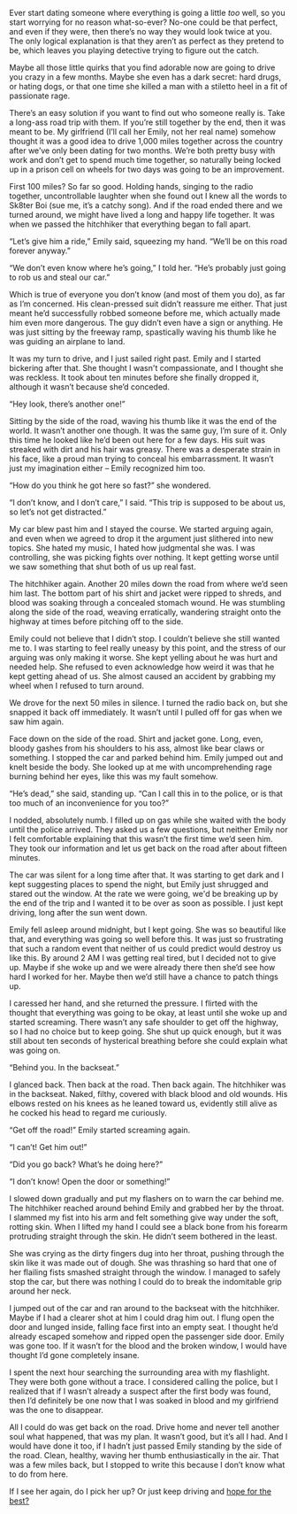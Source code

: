 Ever start dating someone where everything is going a little *too* well, so you start worrying for no reason what-so-ever? No-one could be that perfect, and even if they were, then there’s no way they would look twice at you. The only logical explanation is that they aren’t as perfect as they pretend to be, which leaves you playing detective trying to figure out the catch. 

Maybe all those little quirks that you find adorable now are going to drive you crazy in a few months. Maybe she even has a dark secret: hard drugs, or hating dogs, or that one time she killed a man with a stiletto heel in a fit of passionate rage.  

There’s an easy solution if you want to find out who someone really is. Take a long-ass road trip with them. If you’re still together by the end, then it was meant to be. My girlfriend (I’ll call her Emily, not her real name) somehow thought it was a good idea to drive 1,000 miles together across the country after we’ve only been dating for two months. We’re both pretty busy with work and don’t get to spend much time together, so naturally being locked up in a prison cell on wheels for two days was going to be an improvement. 

First 100 miles? So far so good. Holding hands, singing to the radio together, uncontrollable laughter when she found out I knew all the words to Sk8ter Boi (sue me, it’s a catchy song). And if the road ended there and we turned around, we might have lived a long and happy life together. It was when we passed the hitchhiker that everything began to fall apart. 

“Let’s give him a ride,” Emily said, squeezing my hand. “We’ll be on this road forever anyway.” 

“We don’t even know where he’s going,” I told her. “He’s probably just going to rob us and steal our car.” 

Which is true of everyone you don’t know (and most of them you do), as far as I’m concerned. His clean-pressed suit didn’t reassure me either. That just meant he’d successfully robbed someone before me, which actually made him even more dangerous. The guy didn’t even have a sign or anything. He was just sitting by the freeway ramp, spastically waving his thumb like he was guiding an airplane to land.  

It was my turn to drive, and I just sailed right past. Emily and I started bickering after that. She thought I wasn't compassionate, and I thought she was reckless. It took about ten minutes before she finally dropped it, although it wasn’t because she’d conceded. 

“Hey look, there’s another one!” 

Sitting by the side of the road, waving his thumb like it was the end of the world. It wasn’t another one though. It was the same guy, I’m sure of it. Only this time he looked like he’d been out here for a few days. His suit was streaked with dirt and his hair was greasy. There was a desperate strain in his face, like a proud man trying to conceal his embarrassment. It wasn’t just my imagination either – Emily recognized him too. 

“How do you think he got here so fast?” she wondered. 

“I don’t know, and I don’t care,” I said. “This trip is supposed to be about us, so let’s not get distracted.” 

My car blew past him and I stayed the course. We started arguing again, and even when we agreed to drop it the argument just slithered into new topics. She hated my music, I hated how judgmental she was.  I was controlling, she was picking fights over nothing. It kept getting worse until we saw something that shut both of us up real fast. 

The hitchhiker again. Another 20 miles down the road from where we’d seen him last. The bottom part of his shirt and jacket were ripped to shreds, and blood was soaking through a concealed stomach wound. He was stumbling along the side of the road, weaving erratically, wandering straight onto the highway at times before pitching off to the side. 

Emily could not believe that I didn’t stop. I couldn’t believe she still wanted me to. I was starting to feel really uneasy by this point, and the stress of our arguing was only making it worse. She kept yelling about he was hurt and needed help. She refused to even acknowledge how weird it was that he kept getting ahead of us. She almost caused an accident by grabbing my wheel when I refused to turn around. 

We drove for the next 50 miles in silence. I turned the radio back on, but she snapped it back off immediately. It wasn’t until I pulled off for gas when we saw him again. 

Face down on the side of the road. Shirt and jacket gone. Long, even, bloody gashes from his shoulders to his ass, almost like bear claws or something. I stopped the car and parked behind him. Emily jumped out and knelt beside the body. She looked up at me with uncomprehending rage burning behind her eyes, like this was my fault somehow. 

“He’s dead,” she said, standing up. “Can I call this in to the police, or is that too much of an inconvenience for you too?” 

I nodded, absolutely numb. I filled up on gas while she waited with the body until the police arrived. They asked us a few questions, but neither Emily nor I felt comfortable explaining that this wasn’t the first time we’d seen him. They took our information and let us get back on the road after about fifteen minutes. 

The car was silent for a long time after that. It was starting to get dark and I kept suggesting places to spend the night, but Emily just shrugged and stared out the window. At the rate we were going, we'd be breaking up by the end of the trip and I wanted it to be over as soon as possible. I just kept driving, long after the sun went down. 

Emily fell asleep around midnight, but I kept going. She was so beautiful like that, and everything was going so well before this. It was just so frustrating that such a random event that neither of us could predict would destroy us like this. By around 2 AM I was getting real tired, but I decided not to give up. Maybe if she woke up and we were already there then she’d see how hard I worked for her. Maybe then we’d still have a chance to patch things up. 

I caressed her hand, and she returned the pressure. I flirted with the thought that everything was going to be okay, at least until she woke up and started screaming. There wasn’t any safe shoulder to get off the highway, so I had no choice but to keep going. She shut up quick enough, but it was still about ten seconds of hysterical breathing before she could explain what was going on. 

“Behind you. In the backseat.” 

I glanced back. Then back at the road. Then back again. The hitchhiker was in the backseat. Naked, filthy, covered with black blood and old wounds. His elbows rested on his knees as he leaned toward us, evidently still alive as he cocked his head to regard me curiously. 

“Get off the road!” Emily started screaming again. 

“I can’t! Get him out!” 

“Did you go back? What’s he doing here?” 

“I don’t know! Open the door or something!” 

I slowed down gradually and put my flashers on to warn the car behind me. The hitchhiker reached around behind Emily and grabbed her by the throat. I slammed my fist into his arm and felt something give way under the soft, rotting skin. When I lifted my hand I could see a black bone from his forearm protruding straight through the skin. He didn’t seem bothered in the least. 

She was crying as the dirty fingers dug into her throat, pushing through the skin like it was made out of dough. She was thrashing so hard that one of her flailing fists smashed straight through the window. I managed to safely stop the car, but there was nothing I could do to break the indomitable grip around her neck. 

I jumped out of the car and ran around to the backseat with the hitchhiker. Maybe if I had a clearer shot at him I could drag him out. I flung open the door and lunged inside, falling face first into an empty seat. I thought he’d already escaped somehow and ripped open the passenger side door. Emily was gone too. If it wasn’t for the blood and the broken window, I would have thought I’d gone completely insane. 

I spent the next hour searching the surrounding area with my flashlight. They were both gone without a trace. I considered calling the police, but I realized that if I wasn’t already a suspect after the first body was found, then I’d definitely be one now that I was soaked in blood and my girlfriend was the one to disappear. 

All I could do was get back on the road. Drive home and never tell another soul what happened, that was my plan. It wasn’t good, but it’s all I had. And I would have done it too, if I hadn’t just passed Emily standing by the side of the road. Clean, healthy, waving her thumb enthusiastically in the air. That was a few miles back, but I stopped to write this because I don’t know what to do from here. 

If I see her again, do I pick her up? Or just keep driving and [hope for the best?](http://tobiaswade.com) 



 



 
